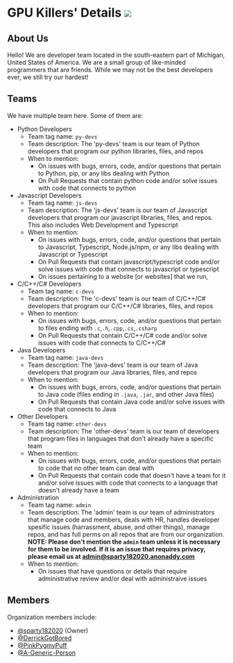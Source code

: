 # GPU Killers' Details ![](https://avatars.githubusercontent.com/u/113737926?s=40&v=4)
## About Us
Hello! We are developer team located in the south-eastern part of Michigan, United States of America. We are a small group of like-minded programmers that are friends. While we may not be the best developers ever, we still try our hardest!
## Teams
We have multiple team here. Some of them are:
- Python Developers
  - Team tag name: `py-devs`
  - Team description: The 'py-devs' team is our team of Python developers that program our python libraries, files, and repos
  - When to mention:
    - On issues with bugs, errors, code, and/or questions that pertain to Python, pip, or any libs dealing with Python
    - On Pull Requests that contain python code and/or solve issues with code that connects to python
- Javascript Developers
  - Team tag name: `js-devs`
  - Team description: The 'js-devs' team is our team of Javascript developers that program our javascript libraries, files, and repos. This also includes Web Development and Typescript
  - When to mention:
    - On issues with bugs, errors, code, and/or questions that pertain to Javascript, Typescript, Node.js/npm, or any libs dealing with Javascript or Typescript
    - On Pull Requests that contain javascript/typescript code and/or solve issues with code that connects to javascript or typescript
    - On issues pertaining to a website [or websites] that we run, 
- C/C++/C# Developers
  - Team tag name: `c-devs`
  - Team description: The 'c-devs' team is our team of C/C++/C# developers that program our C/C++/C# libraries, files, and repos
  - When to mention:
    - On issues with bugs, errors, code, and/or questions that pertain to files ending with `.c`,`.h`,`.cpp`,`.cs`,`.csharp`
    - On Pull Requests that contain C/C++/C# code and/or solve issues with code that connects to C/C++/C#
- Java Developers
  - Team tag name: `java-devs`
  - Team description: The 'java-devs' team is our team of Java developers that program our Java libraries, files, and repos
  - When to mention:
    - On issues with bugs, errors, code, and/or questions that pertain to Java code (files ending in `.java`, `.jar`, and other Java files)
    - On Pull Requests that contain Java code and/or solve issues with code that connects to Java
- Other Developers
  - Team tag name: `other-devs`
  - Team description: The 'other-devs' team is our team of developers that program files in languages that don't already have a specific team
  - When to mention:
    - On issues with bugs, errors, code, and/or questions that pertain to code that no other team can deal with
    - On Pull Requests that contain code that doesn't have a team for it and/or solve issues with code that connects to a language that doesn't already have a team
- Administration
  - Team tag name: `admin`
  - Team description: The 'admin' team is our team of administrators that manage code and members, deals with HR, handles developer spesific issues (harrassment, abuse, and other things), manage repos, and has full perms on all repos that are from our organization. **NOTE: Please don't mention the `admin` team unless it is necessary for them to be involved. If it is an issue that requires privacy, please email us at [admin@sparty182020.anonaddy.com](mailto:admin@sparty182020.anonaddy.com)**
  - When to mention:
    - On issues that have questions or details that require administrative review and/or deal with administraive issues
## Members
Organization members include:
- [@sparty182020](https://github.com/sparty182020) (Owner)
- [@DerrickGotBored](https://github.com/DerrickGotBored)
- [@PinkPygmyPuff](https://github.com/PinkPygmyPuff)
- [@A-Generic-Person](https://github.com/A-Generic-Person)
